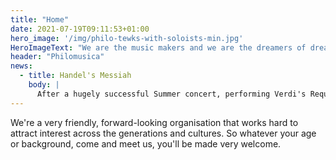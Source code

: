 ```yaml
---
title: "Home"
date: 2021-07-19T09:11:53+01:00
hero_image: '/img/philo-tewks-with-soloists-min.jpg'
HeroImageText: "We are the music makers and we are the dreamers of dreams"
header: "Philomusica"
news:
  - title: Handel's Messiah
    body: |
      After a hugely successful Summer concert, performing Verdi's Requiem at the Cheltenham Town Hall alongside the Cheltenham Philharomic Orchestra, Philo is taking a well-earnt summer break. However, we will be back in the autumn for performances of Handel's Messiah. We hope to see you there!
---
```

We're a very friendly, forward-looking organisation that works hard to attract interest across the generations and cultures. So whatever your age or background, come and meet us, you'll be made very welcome.
